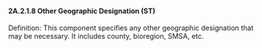 #### 2A.2.1.8 Other Geographic Designation (ST)

Definition: This component specifies any other geographic designation that may be necessary. It includes county, bioregion, SMSA, etc.
